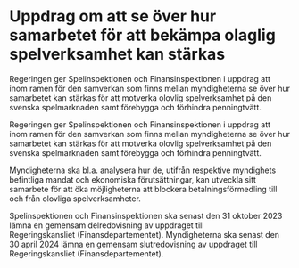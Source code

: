 # Uppdrag om att se över hur samarbetet för att bekämpa olaglig spelverksamhet kan stärkas

Regeringen ger Spelinspektionen och Finansinspektionen i uppdrag att inom ramen för den samverkan som finns mellan myndigheterna se över hur samarbetet kan stärkas för att motverka olovlig spelverksamhet på den svenska spelmarknaden samt förebygga och förhindra penningtvätt.

Regeringen ger Spelinspektionen och Finansinspektionen i uppdrag att inom ramen för den samverkan som finns mellan myndigheterna se över hur samarbetet kan stärkas för att motverka olovlig spelverksamhet på den svenska spelmarknaden samt förebygga och förhindra penningtvätt.

Myndigheterna ska bl.a. analysera hur de, utifrån respektive myndighets
befintliga mandat och ekonomiska förutsättningar, kan utveckla sitt
samarbete för att öka möjligheterna att blockera betalningsförmedling till
och från olovliga spelverksamheter.

Spelinspektionen och Finansinspektionen ska senast den 31 oktober 2023
lämna en gemensam delredovisning av uppdraget till Regeringskansliet (Finansdepartementet). Myndigheterna ska senast den 30 april 2024 lämna en gemensam slutredovisning av uppdraget till Regeringskansliet (Finansdepartementet).
